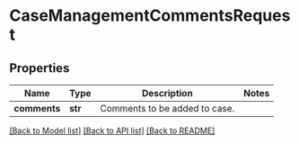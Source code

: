 # CaseManagementCommentsRequest

## Properties
Name | Type | Description | Notes
------------ | ------------- | ------------- | -------------
**comments** | **str** | Comments to be added to case. | 

[[Back to Model list]](../README.md#documentation-for-models) [[Back to API list]](../README.md#documentation-for-api-endpoints) [[Back to README]](../README.md)


